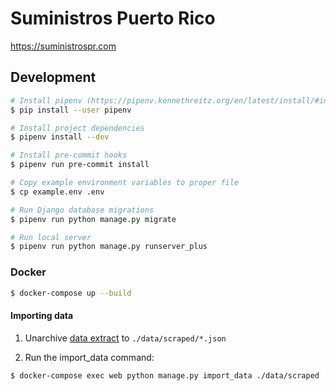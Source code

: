 # Suministros Puerto Rico

https://suministrospr.com

## Development

```bash
# Install pipenv (https://pipenv.kennethreitz.org/en/latest/install/#installing-pipenv)
$ pip install --user pipenv

# Install project dependencies
$ pipenv install --dev

# Install pre-commit hooks
$ pipenv run pre-commit install

# Copy example environment variables to proper file
$ cp example.env .env

# Run Django database migrations
$ pipenv run python manage.py migrate

# Run local server
$ pipenv run python manage.py runserver_plus
```

### Docker

```bash
$ docker-compose up --build
```

#### Importing data

1. Unarchive [data extract](https://github.com/Code4PuertoRico/suministrospr/issues/8#issuecomment-573977666) to `./data/scraped/*.json`

2. Run the import_data command:

  ```bash
  $ docker-compose exec web python manage.py import_data ./data/scraped
  ```
